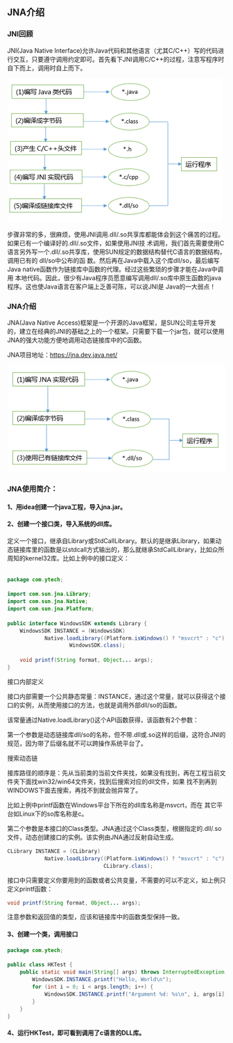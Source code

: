 
## JNA介绍

### JNI回顾

JNI(Java Native Interface)允许Java代码和其他语言（尤其C/C++）写的代码进行交互，只要遵守调用约定即可。首先看下JNI调用C/C++的过程，注意写程序时自下而上，调用时自上而下。

![](https://github.com/geekist/developer_guide/blob/main/3rd/assets/jni.png)

步骤非常的多，很麻烦，使用JNI调用.dll/.so共享库都能体会到这个痛苦的过程。如果已有一个编译好的.dll/.so文件，如果使用JNI技 术调用，我们首先需要使用C语言另外写一个.dll/.so共享库，使用SUN规定的数据结构替代C语言的数据结构，调用已有的 dll/so中公布的函 数。然后再在Java中载入这个库dll/so，最后编写Java  native函数作为链接库中函数的代理。经过这些繁琐的步骤才能在Java中调用 本地代码。因此，很少有Java程序员愿意编写调用dll/.so库中原生函数的java程序。这也使Java语言在客户端上乏善可陈，可以说JNI是 Java的一大弱点！

### JNA介绍

JNA(Java Native Access)框架是一个开源的Java框架，是SUN公司主导开发的，建立在经典的JNI的基础之上的一个框架。只需要下载一个jar包，就可以使用JNA的强大功能方便地调用动态链接库中的C函数。

JNA项目地址：https://jna.dev.java.net/

![](https://github.com/geekist/developer_guide/blob/main/3rd/assets/jna.png)

### JNA使用简介：

#### 1、用idea创建一个java工程，导入jna.jar。

#### 2、创建一个接口类，导入系统的dll库。

定义一个接口，继承自Library或StdCallLibrary。默认的是继承Library，如果动态链接库里的函数是以stdcall方式输出的，那么就继承StdCallLibrary，比如众所周知的kernel32库。比如上例中的接口定义：

```java

package com.ytech;

import com.sun.jna.Library;
import com.sun.jna.Native;
import com.sun.jna.Platform;

public interface WindowsSDK extends Library {
    WindowsSDK INSTANCE = (WindowsSDK)
            Native.loadLibrary((Platform.isWindows() ? "msvcrt" : "c"),
                    WindowsSDK.class);

    void printf(String format, Object... args);
}

```

接口内部定义

接口内部需要一个公共静态常量：INSTANCE，通过这个常量，就可以获得这个接口的实例，从而使用接口的方法，也就是调用外部dll/so的函数。

该常量通过Native.loadLibrary()这个API函数获得，该函数有2个参数：

第一个参数是动态链接库dll/so的名称，但不带.dll或.so这样的后缀，这符合JNI的规范，因为带了后缀名就不可以跨操作系统平台了。

搜索动态链 

接库路径的顺序是：先从当前类的当前文件夹找，如果没有找到，再在工程当前文件夹下面找win32/win64文件夹，找到后搜索对应的dll文件，如果 找不到再到WINDOWS下面去搜索，再找不到就会抛异常了。

比如上例中printf函数在Windows平台下所在的dll库名称是msvcrt，而在 其它平台如Linux下的so库名称是c。

第二个参数是本接口的Class类型。JNA通过这个Class类型，根据指定的.dll/.so文件，动态创建接口的实例。该实例由JNA通过反射自动生成。

```java
CLibrary INSTANCE = (CLibrary)
            Native.loadLibrary((Platform.isWindows() ? "msvcrt" : "c"),
                               CLibrary.class);
```
接口中只需要定义你要用到的函数或者公共变量，不需要的可以不定义，如上例只定义printf函数：

```java
void printf(String format, Object... args);
```

注意参数和返回值的类型，应该和链接库中的函数类型保持一致。


#### 3、创建一个类，调用接口

```java
package com.ytech;

public class HKTest {
    public static void main(String[] args) throws InterruptedException {
        WindowsSDK.INSTANCE.printf("Hello, World\n");
        for (int i = 0; i < args.length; i++) {
            WindowsSDK.INSTANCE.printf("Argument %d: %s\n", i, args[i]);
        }
    }
}

```

#### 4、运行HKTest，即可看到调用了c语言的DLL库。










